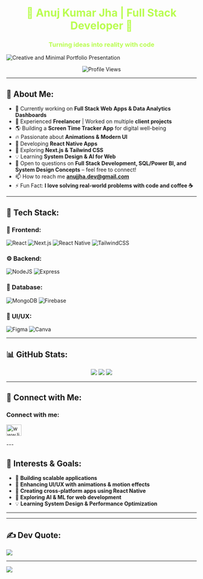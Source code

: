 <h1 align="center" style="color:#B9FD50;">🚀 Anuj Kumar Jha | Full Stack Developer 🚀</h1>
<h3 align="center" style="color:#B9FD50;">Turning ideas into reality with code</h3>

![Creative and Minimal Portfolio Presentation](https://github.com/user-attachments/assets/64376240-3965-4688-bfcc-1127c5432f98)



<p align="center">
  <img src="https://komarev.com/ghpvc/?username=anuj-jha-1&label=Profile%20views&color=0e75b6&style=flat" alt="Profile Views" />
</p>

---

## 🌟 About Me:
- 🔭 Currently working on **Full Stack Web Apps & Data Analytics Dashboards**
- 💼 Experienced **Freelancer** | Worked on multiple **client projects**
- 🌎 Building a **Screen Time Tracker App** for digital well-being
- 🔥 Passionate about **Animations & Modern UI**
- 📱 Developing **React Native Apps**
- 🎨 Exploring **Next.js & Tailwind CSS**
- 💡 Learning **System Design & AI for Web**
- 💬 Open to questions on **Full Stack Development, SQL/Power BI, and System Design Concepts** – feel free to connect!
- 📫 How to reach me **anujjha.dev@gmail.com**
- ⚡ Fun Fact: **I love solving real-world problems with code and coffee ☕**

---

## 🚀 Tech Stack:
### 🎨 Frontend:
![React](https://img.shields.io/badge/React-%2361DAFB.svg?style=for-the-badge&logo=react&logoColor=black)
![Next.js](https://img.shields.io/badge/Next.js-black?style=for-the-badge&logo=next.js&logoColor=white)
![React Native](https://img.shields.io/badge/React%20Native-%2361DAFB.svg?style=for-the-badge&logo=react&logoColor=black)
![TailwindCSS](https://img.shields.io/badge/TailwindCSS-%2338B2AC.svg?style=for-the-badge&logo=tailwind-css&logoColor=white)

### ⚙️ Backend:
![NodeJS](https://img.shields.io/badge/Node.js-6DA55F?style=for-the-badge&logo=node.js&logoColor=white)
![Express](https://img.shields.io/badge/Express.js-%23404d59.svg?style=for-the-badge&logo=express&logoColor=white)

### 🔗 Database:
![MongoDB](https://img.shields.io/badge/MongoDB-%234ea94b.svg?style=for-the-badge&logo=mongodb&logoColor=white)
![Firebase](https://img.shields.io/badge/Firebase-%23FFCA28.svg?style=for-the-badge&logo=firebase&logoColor=white)

### 🎨 UI/UX:
![Figma](https://img.shields.io/badge/Figma-%23F24E1E.svg?style=for-the-badge&logo=figma&logoColor=white)
![Canva](https://img.shields.io/badge/Canva-%2300C4CC.svg?style=for-the-badge&logo=Canva&logoColor=white)

---

## 📊 GitHub Stats:
<p align="center">
  <img src="https://github-readme-stats.vercel.app/api?username=devrahuljourney&theme=dark&hide_border=false&include_all_commits=true&count_private=true&title_color=#B9FD50&icon_color=#B9FD50&text_color=white" />
  <img src="https://github-readme-streak-stats.herokuapp.com/?user=devrahuljourney&theme=dark&hide_border=false&fire=#B9FD50" />
  <img src="https://github-readme-stats.vercel.app/api/top-langs/?username=devrahuljourney&theme=dark&hide_border=false&layout=compact&title_color=#B9FD50" />
</p>

---

## 🔗 Connect with Me:
<h3 align="left">Connect with me:</h3>
<p align="left">
<a href="https://linkedin.com/in/www.linkedin.com/in/anujjha-dev" target="blank"><img align="center" src="https://raw.githubusercontent.com/rahuldkjain/github-profile-readme-generator/master/src/images/icons/Social/linked-in-alt.svg" alt="www.linkedin.com/in/anujjha-dev" height="30" width="40" /></a>
</p>
---

## 🎯 Interests & Goals:
- 🚀 **Building scalable applications**
- 🎨 **Enhancing UI/UX with animations & motion effects**
- 📱 **Creating cross-platform apps using React Native**
- 🤖 **Exploring AI & ML for web development**
- 💡 **Learning System Design & Performance Optimization**

---


---

## ✍️ Dev Quote:
![](https://quotes-github-readme.vercel.app/api?type=horizontal&theme=dark)

---

[![](https://visitcount.itsvg.in/api?id=devrahuljourney&icon=5&color=0)](https://visitcount.itsvg.in)
